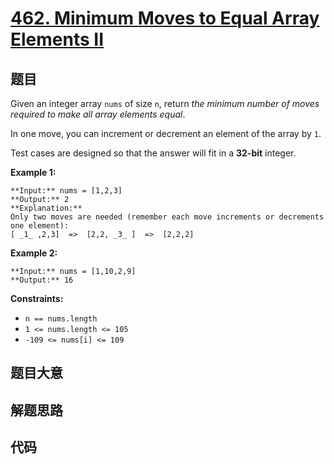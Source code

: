 # [462. Minimum Moves to Equal Array Elements II](https://leetcode.com/problems/minimum-moves-to-equal-array-elements-ii)

## 题目

Given an integer array `nums` of size `n`, return _the minimum number of moves
required to make all array elements equal_.

In one move, you can increment or decrement an element of the array by `1`.

Test cases are designed so that the answer will fit in a **32-bit** integer.



**Example 1:**

    
    
    **Input:** nums = [1,2,3]
    **Output:** 2
    **Explanation:**
    Only two moves are needed (remember each move increments or decrements one element):
    [ _1_ ,2,3]  =>  [2,2, _3_ ]  =>  [2,2,2]
    

**Example 2:**

    
    
    **Input:** nums = [1,10,2,9]
    **Output:** 16
    



**Constraints:**

  * `n == nums.length`
  * `1 <= nums.length <= 105`
  * `-109 <= nums[i] <= 109`


## 题目大意

## 解题思路

## 代码

```javascript

```
